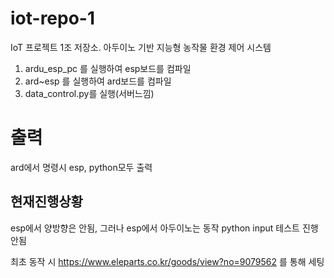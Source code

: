# iot-repo-1
IoT 프로젝트 1조 저장소. 아두이노 기반 지능형 농작물 환경 제어 시스템

1. ardu_esp_pc 를 실행하여 esp보드를 컴파일
2. ard~esp 를 실행하여 ard보드를 컴파일
3. data_control.py를 실행(서버느낌)

# 출력
ard에서 명령시 esp, python모두 출력

   ## 현재진행상황
   esp에서 양방향은 안됨, 그러나 esp에서 아두이노는 동작
   python input 테스트 진행안됨

   최초 동작 시 https://www.eleparts.co.kr/goods/view?no=9079562 를 통해 세팅
